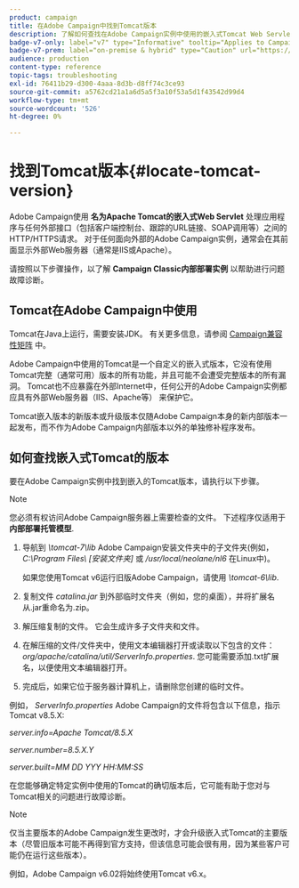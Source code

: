 ```yaml
---
product: campaign
title: 在Adobe Campaign中找到Tomcat版本
description: 了解如何查找在Adobe Campaign实例中使用的嵌入式Tomcat Web Servlet的当前版本
badge-v7-only: label="v7" type="Informative" tooltip="Applies to Campaign Classic v7 only"
badge-v7-prem: label="on-premise & hybrid" type="Caution" url="https://experienceleague.adobe.com/docs/campaign-classic/using/installing-campaign-classic/architecture-and-hosting-models/hosting-models-lp/hosting-models.html?lang=en" tooltip="Applies to on-premise and hybrid deployments only"
audience: production
content-type: reference
topic-tags: troubleshooting
exl-id: 76411b29-d300-4aaa-8d3b-d8ff74c3ce93
source-git-commit: a5762cd21a1a6d5a5f3a10f53a5d1f43542d99d4
workflow-type: tm+mt
source-wordcount: '526'
ht-degree: 0%

---
```


# 找到Tomcat版本{#locate-tomcat-version}



Adobe Campaign使用 **名为Apache Tomcat的嵌入式Web Servlet** 处理应用程序与任何外部接口（包括客户端控制台、跟踪的URL链接、SOAP调用等）之间的HTTP/HTTPS请求。 对于任何面向外部的Adobe Campaign实例，通常会在其前面显示外部Web服务器（通常是IIS或Apache）。

请按照以下步骤操作，以了解 **Campaign Classic内部部署实例** 以帮助进行问题故障诊断。

## Tomcat在Adobe Campaign中使用

Tomcat在Java上运行，需要安装JDK。 有关更多信息，请参阅 [Campaign兼容性矩阵](../../rn/using/compatibility-matrix.md) 中。

Adobe Campaign中使用的Tomcat是一个自定义的嵌入式版本，它没有使用Tomcat完整（通常可用）版本的所有功能，并且可能不会遭受完整版本的所有漏洞。 Tomcat也不应暴露在外部Internet中，任何公开的Adobe Campaign实例都应具有外部Web服务器（IIS、Apache等） 来保护它。

Tomcat嵌入版本的新版本或升级版本仅随Adobe Campaign本身的新内部版本一起发布，而不作为Adobe Campaign内部版本以外的单独修补程序发布。

## 如何查找嵌入式Tomcat的版本

要在Adobe Campaign实例中找到嵌入的Tomcat版本，请执行以下步骤。

>[!NOTE]
>
>您必须有权访问Adobe Campaign服务器上需要检查的文件。 下述程序仅适用于 **内部部署托管模型**.

1. 导航到 *\tomcat-7\lib* Adobe Campaign安装文件夹中的子文件夹(例如， *C:\Program Files\ [安装文件夹]* 或 */usr/local/neolane/nl6* 在Linux中)。

   如果您使用Tomcat v6运行旧版Adobe Campaign，请使用 *\tomcat-6\lib*.

1. 复制文件 *catalina.jar* 到外部临时文件夹（例如，您的桌面），并将扩展名从.jar重命名为.zip。

1. 解压缩复制的文件。 它会生成许多子文件夹和文件。

1. 在解压缩的文件/文件夹中，使用文本编辑器打开或读取以下包含的文件： *org/apache/catalina/util/ServerInfo.properties*. 您可能需要添加.txt扩展名，以便使用文本编辑器打开。

1. 完成后，如果它位于服务器计算机上，请删除您创建的临时文件。

例如， *ServerInfo.properties* Adobe Campaign的文件将包含以下信息，指示Tomcat v8.5.X:

*server.info=Apache Tomcat/8.5.X*

*server.number=8.5.X.Y*

*server.built=MM DD YYY HH:MM:SS*

在您能够确定特定实例中使用的Tomcat的确切版本后，它可能有助于您对与Tomcat相关的问题进行故障诊断。

>[!NOTE]
>
>仅当主要版本的Adobe Campaign发生更改时，才会升级嵌入式Tomcat的主要版本（尽管旧版本可能不再得到官方支持，但该信息可能会很有用，因为某些客户可能仍在运行这些版本）。
>
>例如，Adobe Campaign v6.02将始终使用Tomcat v6.x。
